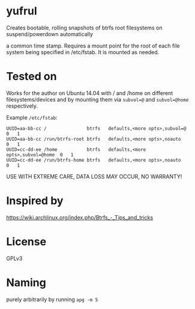 # yufrul

Creates bootable, rolling snapshots of btrfs root filesystems on suspend/powerdown automatically

a common time stamp.
Requires a mount point for the root of each file system being specified
in /etc/fstab. It is mounted as needed.
<example>

# Tested on

Works for the author on Ubuntu 14.04 with / and /home on different filesystems/devices and by mounting them via `subvol=@` and `subvol=@home` respectively.

Example `/etc/fstab`:
```
UUID=aa-bb-cc /               btrfs   defaults,<more opts>,subvol=@      0   1
UUID=aa-bb-cc /run/btrfs-root btrfs   defaults,<more opts>,noauto        0   1
UUID=cc-dd-ee /home           btrfs   defaults,<more opts>,subvol=@home  0   1
UUID=cc-dd-ee /run/btrfs-home btrfs   defaults,<more opts>,noauto        0   1
```

USE WITH EXTREME CARE, DATA LOSS MAY OCCUR, NO WARRANTY!

# Inspired by

https://wiki.archlinux.org/index.php/Btrfs_-_Tips_and_tricks

# License

GPLv3

# Naming

purely arbitrarily by running `apg -m 5`

